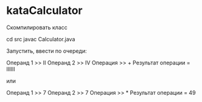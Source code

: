 # kataCalculator

Скомпилировать класс 

cd src
javac Calculator.java
    
Запустить,  ввести по очереди:

Операнд 1 >> II
Операнд 2 >> IV
Операция >> +
Результат операции = IIIIII

или


Операнд 1 >> 7
Операнд 2 >> 7
Операция >> *
Результат операции = 49